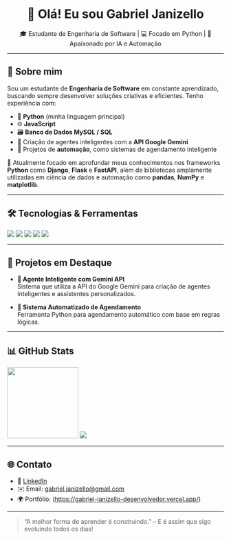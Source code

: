 <h1 align="center">👋 Olá! Eu sou Gabriel Janizello </h1>

<p align="center">
🎓 Estudante de Engenharia de Software | 💻 Focado em Python | 🤖 Apaixonado por IA e Automação  
</p>

---

## 🚀 Sobre mim

Sou um estudante de **Engenharia de Software** em constante aprendizado, buscando sempre desenvolver soluções criativas e eficientes. Tenho experiência com:

- 🐍 **Python** (minha linguagem principal)
- 🌐 **JavaScript**
- 🗃️ **Banco de Dados MySQL / SQL**
- 🤖 Criação de agentes inteligentes com a **API Google Gemini**
- 🔁 Projetos de **automação**, como sistemas de agendamento inteligente

🎯 Atualmente focado em aprofundar meus conhecimentos nos frameworks **Python** como **Django**, **Flask** e **FastAPI**, além de bibliotecas amplamente utilizadas em ciência de dados e automação como **pandas**, **NumPy** e **matplotlib**.

---

## 🛠️ Tecnologias & Ferramentas

<p align="left">
  <img src="https://img.shields.io/badge/Python-3776AB?style=for-the-badge&logo=python&logoColor=white"/>
  <img src="https://img.shields.io/badge/JavaScript-F7DF1E?style=for-the-badge&logo=javascript&logoColor=black"/>
  <img src="https://img.shields.io/badge/MySQL-005C84?style=for-the-badge&logo=mysql&logoColor=white"/>
  <img src="https://img.shields.io/badge/SQL-336791?style=for-the-badge&logo=postgresql&logoColor=white"/>
  <img src="https://img.shields.io/badge/Google%20Gemini-4285F4?style=for-the-badge&logo=google&logoColor=white"/>
</p>

---

## 📌 Projetos em Destaque

- **🤖 Agente Inteligente com Gemini API**  
  Sistema que utiliza a API do Google Gemini para criação de agentes inteligentes e assistentes personalizados.

- **📅 Sistema Automatizado de Agendamento**  
  Ferramenta Python para agendamento automático com base em regras lógicas.

---

## 📊 GitHub Stats

<p align="left">
  <img src="https://github-readme-stats.vercel.app/api?username=GabrielJanizello&show_icons=true&theme=radical" height="165"/>
  <img src="https://github-readme-stats.vercel.app/api/top-langs/?username=GabrielJanizello&layout=compact&theme=radical"/>
</p>

---

## 🌐 Contato

- 💼 [LinkedIn](https://www.linkedin.com/in/gabriel-janizello)
- ✉️ Email: gabriel.janizello@gmail.com
- 🌍 Portfólio: (https://gabriel-janizello-desenvolvedor.vercel.app/)

---

> “A melhor forma de aprender é construindo.” – E é assim que sigo evoluindo todos os dias!

